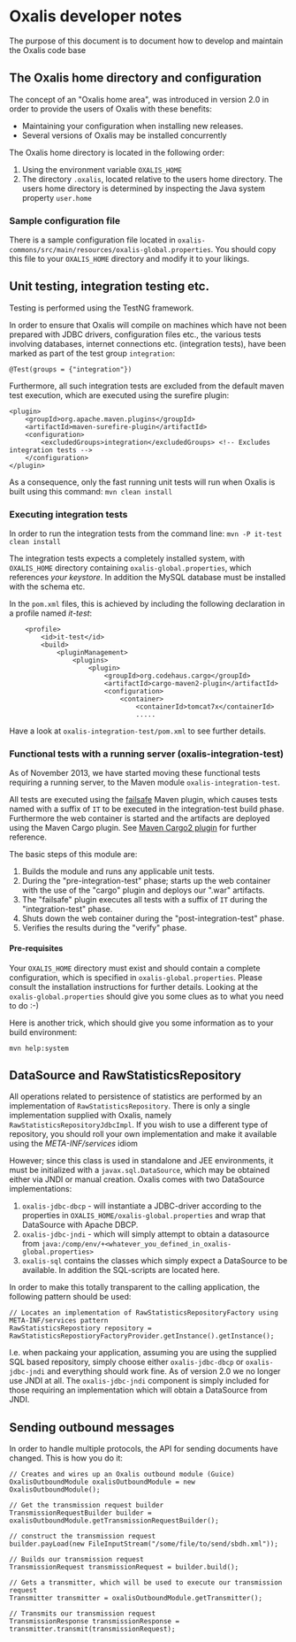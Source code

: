 # Oxalis developer notes

The purpose of this document is to document how to develop and maintain the Oxalis code base

## The Oxalis home directory and configuration

The concept of an "Oxalis home area", was introduced in version 2.0 in order to provide the users of Oxalis with these benefits:

* Maintaining your configuration when installing new releases.
* Several versions of Oxalis may be installed concurrently

The Oxalis home directory is located in the following order:

1. Using the environment variable `OXALIS_HOME`
1. The directory `.oxalis`, located relative to the users home directory. The users home directory is determined by
  inspecting the Java system property `user.home`

### Sample configuration file

There is a sample configuration file located in `oxalis-commons/src/main/resources/oxalis-global.properties`.
You should copy this file to your `OXALIS_HOME` directory and modify it to your likings.

## Unit testing, integration testing etc.

Testing is performed using the TestNG framework.

In order to ensure that Oxalis will compile on machines which have not been prepared with JDBC drivers, configuration files
etc., the various tests involving databases, internet connections etc. (integration tests), have been marked as part of the
test group `integration`:

    @Test(groups = {"integration"})

Furthermore, all such integration tests are excluded from the default maven test execution, which are executed using the 
surefire plugin:

    <plugin>
        <groupId>org.apache.maven.plugins</groupId>
        <artifactId>maven-surefire-plugin</artifactId>
        <configuration>
            <excludedGroups>integration</excludedGroups> <!-- Excludes integration tests -->
        </configuration>
    </plugin>

As a consequence, only the fast running unit tests will run when Oxalis is built using this command:
`mvn clean install`

### Executing integration tests

In order to run the integration tests from the command line:
`mvn -P it-test clean install`

The integration tests expects a completely installed system, with `OXALIS_HOME` directory containing `oxalis-global.properties`, which
references *your keystore*. In addition the MySQL database must be installed with the schema etc.

In the `pom.xml` files, this is achieved by including the following declaration in a profile named *it-test*:

        <profile>
            <id>it-test</id>
            <build>
                <pluginManagement>
                    <plugins>
                        <plugin>
                            <groupId>org.codehaus.cargo</groupId>
                            <artifactId>cargo-maven2-plugin</artifactId>
                            <configuration>
                                <container>
                                    <containerId>tomcat7x</containerId>
                                    .....

Have a look at `oxalis-integration-test/pom.xml` to see further details.

### Functional tests with a running server (oxalis-integration-test)

As of November 2013, we have started moving these functional tests requiring a running server, to the Maven module `oxalis-integration-test`.

All tests are executed using the [failsafe](http://maven.apache.org/surefire/maven-failsafe-plugin/) Maven plugin,
which causes tests named with a suffix of `IT` to be executed in the
integration-test build phase. Furthermore the web container is started and the artifacts are deployed using the Maven Cargo plugin.
See [Maven Cargo2 plugin](http://cargo.codehaus.org/Maven2+plugin) for further reference.

The basic steps of this module are:

1. Builds the module and runs any applicable unit tests.
1. During the "pre-integration-test" phase; starts up the web container with the use of the "cargo" plugin and deploys
   our ".war" artifacts.
1. The "failsafe" plugin executes all tests with a suffix of `IT` during the "integration-test" phase.
1. Shuts down the web container during the "post-integration-test" phase.
1. Verifies the results during the "verify" phase.

#### Pre-requisites

Your `OXALIS_HOME` directory must exist and should contain a complete configuration, which is specified in `oxalis-global.properties`.
Please consult the installation instructions for further details. Looking at the `oxalis-global.properties` should give you
some clues as to what you need to do :-)

Here is another trick, which should give you some information as to your build environment:

    mvn help:system


## DataSource and RawStatisticsRepository

All operations related to persistence of statistics are performed by an implementation of `RawStatisticsRepository`. There is only
a single implementation supplied with Oxalis, namely `RawStatisticsRepositoryJdbcImpl`. If you wish to use a different type of repository,
you should roll your own implementation and make it available using the *META-INF/services* idiom

However; since this class is used in standalone and JEE environments, it must be initialized with a `javax.sql.DataSource`,
which may be obtained either via JNDI or manual creation. Oxalis comes with two DataSource implementations:

1. `oxalis-jdbc-dbcp` - will instantiate a JDBC-driver according to the properties in `OXALIS_HOME/oxalis-global.properties` and
wrap that DataSource with Apache DBCP.
1. `oxalis-jdbc-jndi` - which will simply attempt to obtain a datasource from `java:/comp/env/+<whatever_you_defined_in_oxalis-global.properties>`
1. `oxalis-sql` contains the classes which simply expect a DataSource to be available. In addition the SQL-scripts are located here.

In order to make this totally transparent to the calling application, the following pattern should be used:

    // Locates an implementation of RawStatisticsRepositoryFactory using META-INF/services pattern
    RawStatisticsRepostiory repository = RawStatisticsRepostioryFactoryProvider.getInstance().getInstance();

I.e. when packaing your application, assuming you are using the supplied SQL based repository,
simply choose either `oxalis-jdbc-dbcp` or `oxalis-jdbc-jndi` and everything
should work fine. As of version 2.0 we no longer use JNDI at all. The `oxalis-jdbc-jndi` component is simply included for those requiring an implementation
which will obtain a DataSource from JNDI.


## Sending outbound messages

In order to handle multiple protocols, the API for sending documents have changed. This is how you do it:

    // Creates and wires up an Oxalis outbound module (Guice)
    OxalisOutboundModule oxalisOutboundModule = new OxalisOutboundModule();

    // Get the transmission request builder
    TransmissionRequestBuilder builder = oxalisOutboundModule.getTransmissionRequestBuilder();
    
    // construct the transmission request
    builder.payLoad(new FileInputStream("/some/file/to/send/sbdh.xml"));

    // Builds our transmission request
    TransmissionRequest transmissionRequest = builder.build();

    // Gets a transmitter, which will be used to execute our transmission request
    Transmitter transmitter = oxalisOutboundModule.getTransmitter();

    // Transmits our transmission request
    TransmissionResponse transmissionResponse = transmitter.transmit(transmissionRequest);
